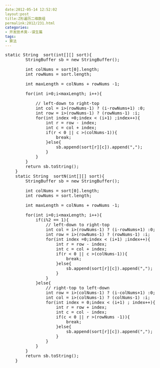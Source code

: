 ```yaml
---
date:2012-05-14 12:52:02
layout:post
title:Z形遍历二维数组
permalink:2012/231.html
categories:
- 开发技术类--谋生篇
tags:
- 算法
---
```



<pre class="prettyprint lang-java linenums">static String  sort(int[][] sort){
		StringBuffer sb = new StringBuffer();
		
		int colNums = sort[0].length;
		int rowNums = sort.length;
		
		int maxLength = colNums + rowNums -1;
		
		for(int i=0;i&lt;maxLength; i++){
			
			// left-down to right-top
			int col = i&gt;(rowNums-1) ? (i-rowNums+1) :0;
			int row = i&gt;(rowNums-1) ? (rowNums-1) :i;
			for(int index =0;index &lt; (i+1) ;index++){
				int r = row - index;
				int c = col + index;
				if(r &lt; 0 || c &gt;(colNums-1)){
					break;
				}else{
					sb.append(sort[r][c]).append(",");
				}
			}
		}
		return sb.toString();
	}
	static String  sortN(int[][] sort){
		StringBuffer sb = new StringBuffer();
		
		int colNums = sort[0].length;
		int rowNums = sort.length;
		
		int maxLength = colNums + rowNums -1;
		
		for(int i=0;i&lt;maxLength; i++){
			if(i%2 == 1){
				// left-down to right-top
				int col = i&gt;(rowNums-1) ? (i-rowNums+1) :0;
				int row = i&gt;(rowNums-1) ? (rowNums-1) :i;
				for(int index =0;index &lt; (i+1) ;index++){
					int r = row - index;
					int c = col + index;
					if(r &lt; 0 || c &gt;(colNums-1)){
						break;
					}else{
						sb.append(sort[r][c]).append(",");
					}
				}
			}else{
				// right-top to left-down
				int row = i&gt;(colNums-1) ? (i-colNums+1) :0;
				int col = i&gt;(colNums-1) ? (colNums-1) :i;
				for(int index = 0;index &lt; (i+1) ; index++){
					int r = row + index;
					int c = col - index;
					if(c &lt; 0 || r &gt;(rowNums -1)){
						break;
					}else{
						sb.append(sort[r][c]).append(",");
					}
				}
			}
		}
		return sb.toString();
	}</pre>